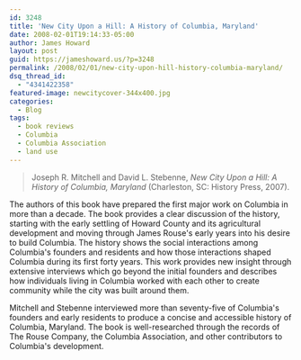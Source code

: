 ```yaml
---
id: 3248
title: 'New City Upon a Hill: A History of Columbia, Maryland'
date: 2008-02-01T19:14:33-05:00
author: James Howard
layout: post
guid: https://jameshoward.us/?p=3248
permalink: /2008/02/01/new-city-upon-hill-history-columbia-maryland/
dsq_thread_id:
  - "4341422358"
featured-image: newcitycover-344x400.jpg
categories:
  - Blog
tags:
  - book reviews
  - Columbia
  - Columbia Association
  - land use
---
```

> Joseph R. Mitchell and David L. Stebenne, _New City Upon a Hill: A History of Columbia, Maryland_ (Charleston, SC: History Press, 2007).

The authors of this book have prepared the first major work on Columbia in more than a decade.  The book provides a clear discussion of the history, starting with the early settling of Howard County and its agricultural development and moving through James Rouse's early years into his desire to build Columbia.  The history shows the social interactions among Columbia's founders and residents and how those interactions shaped Columbia during its first forty years.  This work provides new insight through extensive interviews which go beyond the initial founders and describes how individuals living in Columbia worked with each other to create community while the city was built around them.

Mitchell and Stebenne interviewed more than seventy-five of Columbia's founders and early residents to produce a concise and accessible history of Columbia, Maryland.  The book is well-researched through the records of The Rouse Company, the Columbia Association, and other contributors to Columbia's development.
